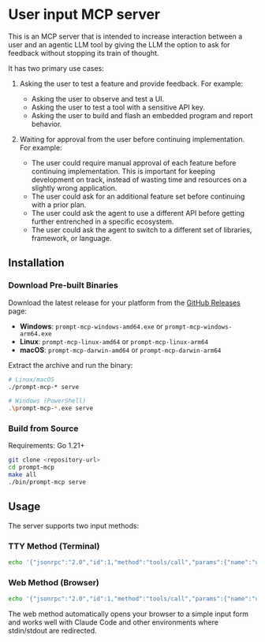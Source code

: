 # User input MCP server

This is an MCP server that is intended to increase interaction between a user and an agentic LLM tool by giving the LLM the option to ask for feedback without stopping its train of thought.

It has two primary use cases:

1.  Asking the user to test a feature and provide feedback.
    For example:
    - Asking the user to observe and test a UI. 
    - Asking the user to test a tool with a sensitive API key.
    - Asking the user to build and flash an embedded program and report behavior.

2. Waiting for approval from the user before continuing implementation.
    For example:
    - The user could require manual approval of each feature before continuing implementation. This is important for keeping development on track, instead of wasting time and resources on a slightly wrong application.
    - The user could ask for an additional feature set before continuing with a prior plan.
    - The user could ask the agent to use a different API before getting further entrenched in a specific ecosystem.
    - The user could ask the agent to switch to a different set of libraries, framework, or language.

## Installation

### Download Pre-built Binaries

Download the latest release for your platform from the [GitHub Releases](../../releases) page:

- **Windows**: `prompt-mcp-windows-amd64.exe` or `prompt-mcp-windows-arm64.exe`
- **Linux**: `prompt-mcp-linux-amd64` or `prompt-mcp-linux-arm64`  
- **macOS**: `prompt-mcp-darwin-amd64` or `prompt-mcp-darwin-arm64`

Extract the archive and run the binary:

```bash
# Linux/macOS
./prompt-mcp-* serve

# Windows (PowerShell)
.\prompt-mcp-*.exe serve
```

### Build from Source

Requirements: Go 1.21+

```bash
git clone <repository-url>
cd prompt-mcp
make all
./bin/prompt-mcp serve
```

## Usage

The server supports two input methods:

### TTY Method (Terminal)
```bash
echo '{"jsonrpc":"2.0","id":1,"method":"tools/call","params":{"name":"user_input","arguments":{"prompt":"Enter your name:","method":"tty"}}}' | ./prompt-mcp serve
```

### Web Method (Browser)
```bash
echo '{"jsonrpc":"2.0","id":1,"method":"tools/call","params":{"name":"user_input","arguments":{"prompt":"Enter your name:","method":"web"}}}' | ./prompt-mcp serve
```

The web method automatically opens your browser to a simple input form and works well with Claude Code and other environments where stdin/stdout are redirected.
    
